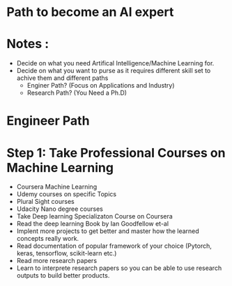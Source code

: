 # Path to become an AI expert

# Notes :

- Decide on what you need Artifical Intelligence/Machine Learning for.
- Decide on what you want to purse as it requires different skill set to achive them and different paths
  - Enginer Path? (Focus on Applications and Industry)
  - Research Path? (You Need a Ph.D)

# Engineer Path

# Step 1: Take Professional Courses on Machine Learning

- Coursera Machine Learning
- Udemy courses on specific Topics
- Plural Sight courses
- Udacity Nano degree courses
- Take Deep learning Specializaton Course on Coursera
- Read the deep learning Book by Ian Goodfellow et-al
- Implent more projects to get better and master how the learned concepts really work.
- Read documentation of popular framework of your choice (Pytorch, keras, tensorflow, scikit-learn etc.)
- Read more research papers
- Learn to interprete research papers so you can be able to use research outputs to build better products.

